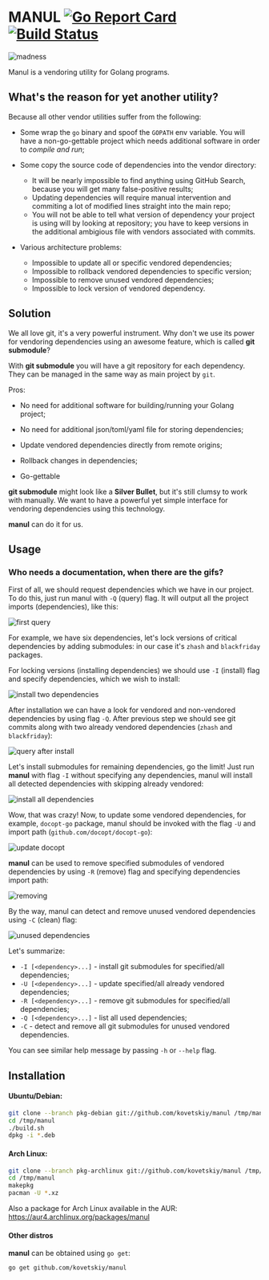 # MANUL [![Go Report Card](https://goreportcard.com/badge/github.com/kovetskiy/manul)](https://goreportcard.com/report/github.com/kovetskiy/manul) [![Build Status](https://travis-ci.org/kovetskiy/manul.svg?branch=master)](https://travis-ci.org/kovetskiy/manul)

![madness](https://cloud.githubusercontent.com/assets/8445924/10410421/ccca8b24-6f30-11e5-9952-9e5be5c4d792.png)

Manul is a vendoring utility for Golang programs.

## What's the reason for yet another utility?

Because all other vendor utilities suffer from the following:

- Some wrap the `go` binary and spoof the `GOPATH` env variable.
    You will have a non-go-gettable project which needs additional 
    software in order to *compile and run*;

- Some copy the source code of dependencies into the vendor directory:
    * It will be nearly impossible to find anything using GitHub Search,
        because you will get many false-positive results;
    * Updating dependencies will require manual intervention and commiting
        a lot of modified lines straight into the main repo;
    * You will not be able to tell what version of dependency your project is
        using will by looking at repository; you have to keep versions in the
        additional ambigious file with vendors associated with commits.

- Various architecture problems:
    * Impossible to update all or specific vendored dependencies;
    * Impossible to rollback vendored dependencies to specific version;
    * Impossible to remove unused vendored dependencies;
    * Impossible to lock version of vendored dependency.

## Solution

We all love git, it's a very powerful instrument. Why don't we use its
power for vendoring dependencies using an awesome feature, which is called
**git submodule**?

With **git submodule** you will have a git repository for each dependency.
They can be managed in the same way as main project by `git`.

Pros:

- No need for additional software for building/running your Golang project;

- No need for additional json/toml/yaml file for storing dependencies;

- Update vendored dependencies directly from remote origins;

- Rollback changes in dependencies;

- Go-gettable

**git submodule** might look like a **Silver Bullet**, but it's still clumsy to
work with manually. We want to have a powerful yet simple interface for
vendoring dependencies using this technology.

**manul** can do it for us.

## Usage

### Who needs a documentation, when there are the gifs?

First of all, we should request dependencies which we have in our project.
To do this, just run manul with `-Q` (query) flag. It will output all the
project imports (dependencies), like this:

![first query](https://cloud.githubusercontent.com/assets/8445924/10285714/9e840e76-6b79-11e5-821f-636729ce4467.gif)

For example, we have six dependencies, let's lock versions of critical
dependencies by adding submodules: in our case it's `zhash` and `blackfriday`
packages.

For locking versions (installing dependencies) we should use `-I` (install)
flag and specify dependencies, which we wish to install:

![install two dependencies](https://cloud.githubusercontent.com/assets/8445924/10285715/a0e85302-6b79-11e5-904f-051929fe472b.gif)

After installation we can have a look for vendored and non-vendored
dependencies by using flag `-Q`. After previous step we should see git commits
along with two already vendored dependencies (`zhash` and `blackfriday`):

![query after install](https://cloud.githubusercontent.com/assets/8445924/10285719/a39282e4-6b79-11e5-8877-7fba19e0d8c0.gif)

Let's install submodules for remaining dependencies, go the limit! Just run
**manul** with flag `-I` without specifying any dependencies, manul will
install all detected dependencies with skipping already vendored:

![install all dependencies](https://cloud.githubusercontent.com/assets/8445924/10285722/a63d1e6e-6b79-11e5-9f1e-1e606f3819dc.gif)

Wow, that was crazy! Now, to update some vendored dependencies, for example,
`docopt-go` package, manul should be invoked with the flag `-U` and import path
(`github.com/docopt/docopt-go`):

![update docopt](https://cloud.githubusercontent.com/assets/8445924/10285723/a8ce9f18-6b79-11e5-87ef-2caca393328c.gif)

**manul** can be used to remove specified submodules of vendored dependencies
by using `-R` (remove) flag and specifying dependencies import path:

![removing](https://cloud.githubusercontent.com/assets/8445924/10285727/ab587b50-6b79-11e5-9b5b-b7c7ff264506.gif)

By the way, manul can detect and remove unused vendored dependencies using `-C`
(clean) flag:

![unused dependencies](https://cloud.githubusercontent.com/assets/8445924/10285731/ae1d0270-6b79-11e5-9e97-151b7d77402a.gif)

Let's summarize:

- `-I [<dependency>...]` - install git submodules for specified/all dependencies;
- `-U [<dependency>...]` - update specified/all already vendored dependencies;
- `-R [<dependency>...]` - remove git submodules for specified/all dependencies;
- `-Q [<dependency>...]` - list all used dependencies;
- `-C` - detect and remove all git submodules for unused vendored dependencies.

You can see similar help message by passing `-h` or `--help` flag.

## Installation

#### Ubuntu/Debian:

```bash
git clone --branch pkg-debian git://github.com/kovetskiy/manul /tmp/manul
cd /tmp/manul
./build.sh
dpkg -i *.deb
```

#### Arch Linux:

```bash
git clone --branch pkg-archlinux git://github.com/kovetskiy/manul /tmp/manul
cd /tmp/manul
makepkg
pacman -U *.xz
```

Also a package for Arch Linux available in the AUR:
https://aur4.archlinux.org/packages/manul

#### Other distros

**manul** can be obtained using `go get`:

```
go get github.com/kovetskiy/manul
```
